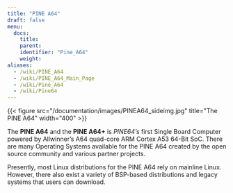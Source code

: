 ```yaml
---
title: "PINE A64"
draft: false
menu:
  docs:
    title:
    parent:
    identifier: "Pine_A64"
    weight:
aliases:
  - /wiki/PINE_A64
  - /wiki/PINE_A64_Main_Page
  - /wiki/Pine_A64
  - /wiki/Pine64
---
```


{{< figure src="/documentation/images/PINEA64_sideimg.jpg" title="The PINE A64" width="400" >}}

The **PINE A64** and the **PINE A64+** is _PINE64’s_ first Single Board Computer powered by Allwinner’s A64 quad-core ARM Cortex A53 64-Bit SoC. There are many Operating Systems available for the PINE A64 created by the open source community and various partner projects. 

Presently, most Linux distributions for the PINE A64 rely on mainline Linux. However, there also exist a variety of BSP-based distributions and legacy systems that users can download.
